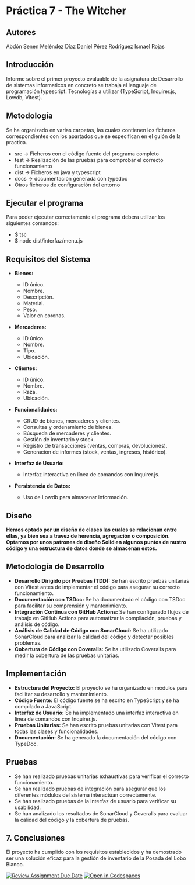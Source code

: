 # Práctica 7 - The Witcher

## Autores

Abdón Senen Meléndez Díaz 
Daniel Pérez Rodríguez
Ismael Rojas

## Introducción

Informe sobre el primer proyecto evaluable de la asignatura de Desarrollo de sistemas informaticos en concreto se trabaja el lenguaje de programación typescript.
Tecnologías a utilizar (TypeScript, Inquirer.js, Lowdb, Vitest).

## Metodología

Se ha organizado en varias carpetas, las cuales contienen los ficheros correspondientes con los apartados que se especifican en el guión de la practica.
* src -> Ficheros con el código fuente del programa completo
* test -> Realización de las pruebas para comprobar el correcto funcionamiento
* dist -> Ficheros en java y typescript
* docs -> documentación generada con typedoc
* Otros ficheros de configuración del entorno

## Ejecutar el programa

Para poder ejecutar correctamente el programa debera utilizar los siguientes comandos:
  -  $ tsc
  -  $ node dist/interfaz/menu.js
    
## Requisitos del Sistema

* **Bienes:**
    * ID único.
    * Nombre.
    * Descripción.
    * Material.
    * Peso.
    * Valor en coronas.
      
* **Mercaderes:**
    * ID único.
    * Nombre.
    * Tipo.
    * Ubicación.
      
* **Clientes:**
    * ID único.
    * Nombre.
    * Raza.
    * Ubicación.
      
* **Funcionalidades:**
    * CRUD de bienes, mercaderes y clientes.
    * Consultas y ordenamiento de bienes.
    * Búsqueda de mercaderes y clientes.
    * Gestión de inventario y stock.
    * Registro de transacciones (ventas, compras, devoluciones).
    * Generación de informes (stock, ventas, ingresos, histórico).
      
* **Interfaz de Usuario:**
    * Interfaz interactiva en línea de comandos con Inquirer.js.
      
* **Persistencia de Datos:**
    * Uso de Lowdb para almacenar información.

## Diseño

**Hemos optado por un diseño de clases las cuales se relacionan entre ellas, ya bien sea a travez de herencia, agregación o composición.**
**Optamos por unos patrones de diseño Solid en algunos puntos de nustro código y una estructura de datos donde se almacenan estos.**

## Metodología de Desarrollo

* **Desarrollo Dirigido por Pruebas (TDD):** Se han escrito pruebas unitarias con Vitest antes de implementar el código para asegurar su correcto funcionamiento.
* **Documentación con TSDoc:** Se ha documentado el código con TSDoc para facilitar su comprensión y mantenimiento.
* **Integración Continua con GitHub Actions:** Se han configurado flujos de trabajo en GitHub Actions para automatizar la compilación, pruebas y análisis de código.
* **Análisis de Calidad de Código con SonarCloud:** Se ha utilizado SonarCloud para analizar la calidad del código y detectar posibles problemas.
* **Cobertura de Código con Coveralls:** Se ha utilizado Coveralls para medir la cobertura de las pruebas unitarias.

## Implementación

* **Estructura del Proyecto:** El proyecto se ha organizado en módulos para facilitar su desarrollo y mantenimiento.
* **Código Fuente:** El código fuente se ha escrito en TypeScript y se ha compilado a JavaScript.
* **Interfaz de Usuario:** Se ha implementado una interfaz interactiva en línea de comandos con Inquirer.js.
* **Pruebas Unitarias:** Se han escrito pruebas unitarias con Vitest para todas las clases y funcionalidades.
* **Documentación:** Se ha generado la documentación del código con TypeDoc.

## Pruebas

* Se han realizado pruebas unitarias exhaustivas para verificar el correcto funcionamiento.
* Se han realizado pruebas de integración para asegurar que los diferentes módulos del sistema interactúan correctamente.
* Se han realizado pruebas de la interfaz de usuario para verificar su usabilidad.
* Se han analizado los resultados de SonarCloud y Coveralls para evaluar la calidad del código y la cobertura de pruebas.

## 7. Conclusiones

El proyecto ha cumplido con los requisitos establecidos y ha demostrado ser una solución eficaz para la gestión de inventario de la Posada del Lobo Blanco.

[![Review Assignment Due Date](https://classroom.github.com/assets/deadline-readme-button-22041afd0340ce965d47ae6ef1cefeee28c7c493a6346c4f15d667ab976d596c.svg)](https://classroom.github.com/a/nao75Rei)
[![Open in Codespaces](https://classroom.github.com/assets/launch-codespace-2972f46106e565e64193e422d61a12cf1da4916b45550586e14ef0a7c637dd04.svg)](https://classroom.github.com/open-in-codespaces?assignment_repo_id=18701086)

